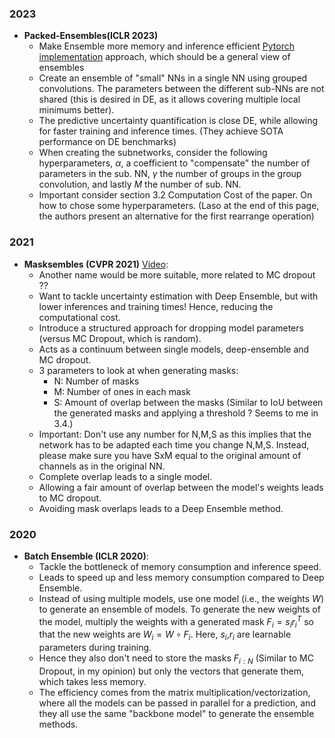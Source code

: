 ### 2023
 - **Packed-Ensembles(ICLR 2023)**
   - Make Ensemble more memory and inference efficient [Pytorch implementation](https://github.com/ENSTA-U2IS/torch-uncertainty) approach, which should be a general view of ensembles
   - Create an ensemble of "small" NNs in a single NN using grouped convolutions. The parameters between the different sub-NNs are not shared (this is desired in DE, as it allows covering multiple local minimums better).
   - The predictive uncertainty quantification is close DE, while allowing for faster training and inference times. (They achieve SOTA performance on DE benchmarks)
   - When creating the subnetworks, consider the following hyperparameters, $\alpha$, a coefficient to "compensate" the number of parameters in the sub. NN, $\gamma$ the number of groups in the group convolution, and lastly $M$ the number of sub. NN.
   - Important consider section 3.2 Computation Cost of the paper. On how to chose some hyperparameters. (Laso at the end of this page, the authors present an alternative for the first rearrange operation)

### 2021
 - **Masksembles (CVPR 2021)** [Video](https://www.youtube.com/watch?v=YWKVdn3kLp0):
   - Another name would be more suitable, more related to MC dropout ??
   - Want to tackle uncertainty estimation with Deep Ensemble, but with lower inferences and training times! Hence, reducing the computational cost.
   - Introduce a structured approach for dropping model parameters (versus MC Dropout, which is random).
   - Acts as a continuum between single models, deep-ensemble and MC dropout.
   - 3 parameters to look at when generating masks:
     - N: Number of masks
     - M: Number of ones in each mask
     - S: Amount of overlap between the masks (Similar to IoU between the generated masks and applying a threshold ? Seems to me in 3.4.)
   - Important: Don't use any number for N,M,S as this implies that the network has to be adapted each time you change N,M,S. Instead, please make sure you have SxM equal to the original amount of channels as in the original NN.
   - Complete overlap leads to a single model.
   - Allowing a fair amount of overlap between the model's weights leads to MC dropout.
   - Avoiding mask overlaps leads to a Deep Ensemble method.


### 2020
 - **Batch Ensemble (ICLR 2020)**:
   - Tackle the bottleneck of memory consumption and inference speed. 
   - Leads to speed up and less memory consumption compared to Deep Ensemble.
   - Instead of using multiple models, use one model (i.e., the weights $W$) to generate an ensemble of models. To generate the new weights of the model, multiply the weights with a generated mask $F_{i} = s_{i}r_{i}^T$ so that the new weights are $W_{i} = W \circ F_{i}$. Here, $s_{i}$,$r_{i}$ are learnable parameters during training.
   - Hence they also don't need to store the masks $F_{i:N}$ (Similar to MC Dropout, in my opinion) but only the vectors that generate them, which takes less memory.
   - The efficiency comes from the matrix multiplication/vectorization, where all the models can be passed in parallel for a prediction, and they all use the same "backbone model" to generate the ensemble methods.
  

